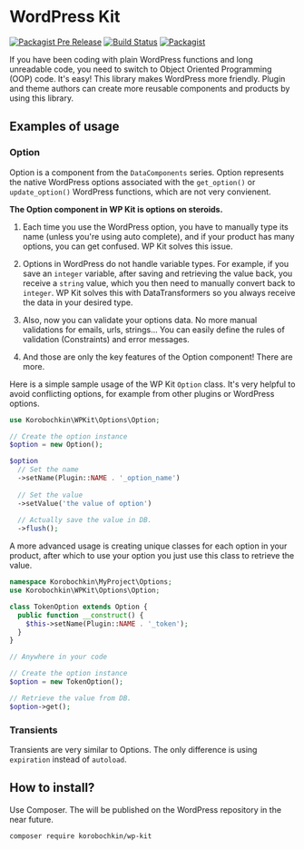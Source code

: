 # WordPress Kit

[![Packagist Pre Release](https://img.shields.io/packagist/vpre/korobochkin/wp-kit.svg)](https://packagist.org/packages/korobochkin/wp-kit) [![Build Status](https://travis-ci.org/korobochkin/wp-kit.svg?branch=master)](https://travis-ci.org/korobochkin/wp-kit) [![Packagist](https://img.shields.io/packagist/dt/korobochkin/wp-kit.svg)](https://packagist.org/packages/korobochkin/wp-kit)

If you have been coding with plain WordPress functions and long unreadable code, you need to switch to Object Oriented Programming (OOP) code. It's easy! This library makes WordPress more friendly. Plugin and theme authors can create more reusable components and products by using this library.

## Examples of usage

### Option

Option is a component from the `DataComponents` series. Option represents the native WordPress options associated with the `get_option()` or `update_option()` WordPress functions, which are not very convienent.

**The Option component in WP Kit is options on steroids.**
 
 1. Each time you use the WordPress option, you have to manually type its name (unless you're using auto complete), and if your product has many options, you can get confused. WP Kit solves this issue.
   
 2. Options in WordPress do not handle variable types. For example, if you save an `integer` variable, after saving and retrieving the value back, you receive a `string` value, which you then need to manually convert back to `integer`. WP Kit solves this with DataTransformers so you always receive the data in your desired type.
 
 3. Also, now you can validate your options data. No more manual validations for emails, urls, strings... You can easily define the rules of validation (Constraints) and error messages. 
 
 4. And those are only the key features of the Option component! There are more.

Here is a simple sample usage of the WP Kit `Option` class. It's very helpful to avoid conflicting options, for example from other plugins or WordPress options. 

```php
use Korobochkin\WPKit\Options\Option;

// Create the option instance
$option = new Option();

$option
  // Set the name
  ->setName(Plugin::NAME . '_option_name')
  
  // Set the value 
  ->setValue('the value of option')
  
  // Actually save the value in DB.
  ->flush();
```

A more advanced usage is creating unique classes for each option in your product, after which to use your option you just use this class to retrieve the value.

```php
namespace Korobochkin\MyProject\Options;
use Korobochkin\WPKit\Options\Option;

class TokenOption extends Option {
  public function __construct() {
    $this->setName(Plugin::NAME . '_token');
  }
}

// Anywhere in your code

// Create the option instance
$option = new TokenOption();

// Retrieve the value from DB.
$option->get();
```

### Transients

Transients are very similar to Options. The only difference is using `expiration` instead of `autoload`.

## How to install?

Use Composer. The will be published on the WordPress repository in the near future.

```bash
composer require korobochkin/wp-kit
```
